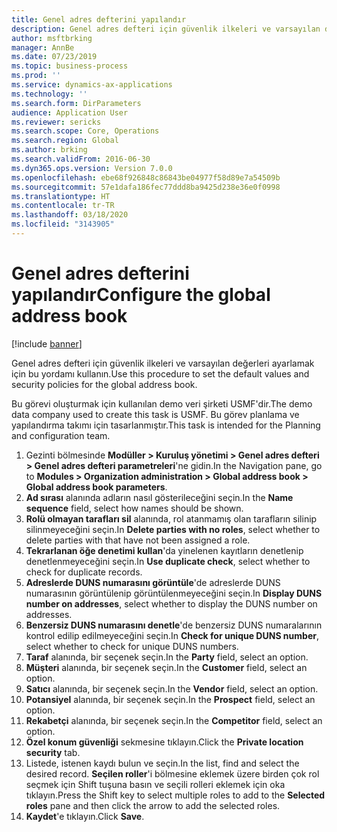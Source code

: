 ```yaml
---
title: Genel adres defterini yapılandır
description: Genel adres defteri için güvenlik ilkeleri ve varsayılan değerleri ayarlamak için bu yordamı kullanın.
author: msftbrking
manager: AnnBe
ms.date: 07/23/2019
ms.topic: business-process
ms.prod: ''
ms.service: dynamics-ax-applications
ms.technology: ''
ms.search.form: DirParameters
audience: Application User
ms.reviewer: sericks
ms.search.scope: Core, Operations
ms.search.region: Global
ms.author: brking
ms.search.validFrom: 2016-06-30
ms.dyn365.ops.version: Version 7.0.0
ms.openlocfilehash: ebe68f926848c86843be04977f58d89e7a54509b
ms.sourcegitcommit: 57e1dafa186fec77ddd8ba9425d238e36e0f0998
ms.translationtype: HT
ms.contentlocale: tr-TR
ms.lasthandoff: 03/18/2020
ms.locfileid: "3143905"
---
```

# <a name="configure-the-global-address-book"></a><span data-ttu-id="537b4-103">Genel adres defterini yapılandır</span><span class="sxs-lookup"><span data-stu-id="537b4-103">Configure the global address book</span></span>

[!include [banner](../../includes/banner.md)]

<span data-ttu-id="537b4-104">Genel adres defteri için güvenlik ilkeleri ve varsayılan değerleri ayarlamak için bu yordamı kullanın.</span><span class="sxs-lookup"><span data-stu-id="537b4-104">Use this procedure to set the default values and security policies for the global address book.</span></span> 

<span data-ttu-id="537b4-105">Bu görevi oluşturmak için kullanılan demo veri şirketi USMF'dir.</span><span class="sxs-lookup"><span data-stu-id="537b4-105">The demo data company used to create this task is USMF.</span></span> <span data-ttu-id="537b4-106">Bu görev planlama ve yapılandırma takımı için tasarlanmıştır.</span><span class="sxs-lookup"><span data-stu-id="537b4-106">This task is intended for the Planning and configuration team.</span></span>

1. <span data-ttu-id="537b4-107">Gezinti bölmesinde **Modüller > Kuruluş yönetimi > Genel adres defteri > Genel adres defteri parametreleri**'ne gidin.</span><span class="sxs-lookup"><span data-stu-id="537b4-107">In the Navigation pane, go to **Modules > Organization administration > Global address book > Global address book parameters**.</span></span>
2. <span data-ttu-id="537b4-108">**Ad sırası** alanında adların nasıl gösterileceğini seçin.</span><span class="sxs-lookup"><span data-stu-id="537b4-108">In the **Name sequence** field, select how names should be shown.</span></span>
3. <span data-ttu-id="537b4-109">**Rolü olmayan tarafları sil** alanında, rol atanmamış olan tarafların silinip silinmeyeceğini seçin.</span><span class="sxs-lookup"><span data-stu-id="537b4-109">In **Delete parties with no roles**, select whether to delete parties with that have not been assigned a role.</span></span>
4. <span data-ttu-id="537b4-110">**Tekrarlanan öğe denetimi kullan**'da yinelenen kayıtların denetlenip denetlenmeyeceğini seçin.</span><span class="sxs-lookup"><span data-stu-id="537b4-110">In **Use duplicate check**, select whether to check for duplicate records.</span></span>
5. <span data-ttu-id="537b4-111">**Adreslerde DUNS numarasını görüntüle**'de adreslerde DUNS numarasının görüntülenip görüntülenmeyeceğini seçin.</span><span class="sxs-lookup"><span data-stu-id="537b4-111">In **Display DUNS number on addresses**, select whether to display the DUNS number on addresses.</span></span>
6. <span data-ttu-id="537b4-112">**Benzersiz DUNS numarasını denetle**'de benzersiz DUNS numaralarının kontrol edilip edilmeyeceğini seçin.</span><span class="sxs-lookup"><span data-stu-id="537b4-112">In **Check for unique DUNS number**, select whether to check for unique DUNS numbers.</span></span>
7. <span data-ttu-id="537b4-113">**Taraf** alanında, bir seçenek seçin.</span><span class="sxs-lookup"><span data-stu-id="537b4-113">In the **Party** field, select an option.</span></span>
8. <span data-ttu-id="537b4-114">**Müşteri** alanında, bir seçenek seçin.</span><span class="sxs-lookup"><span data-stu-id="537b4-114">In the **Customer** field, select an option.</span></span>
9. <span data-ttu-id="537b4-115">**Satıcı** alanında, bir seçenek seçin.</span><span class="sxs-lookup"><span data-stu-id="537b4-115">In the **Vendor** field, select an option.</span></span>
10. <span data-ttu-id="537b4-116">**Potansiyel** alanında, bir seçenek seçin.</span><span class="sxs-lookup"><span data-stu-id="537b4-116">In the **Prospect** field, select an option.</span></span>
11. <span data-ttu-id="537b4-117">**Rekabetçi** alanında, bir seçenek seçin.</span><span class="sxs-lookup"><span data-stu-id="537b4-117">In the **Competitor** field, select an option.</span></span>
12. <span data-ttu-id="537b4-118">**Özel konum güvenliği** sekmesine tıklayın.</span><span class="sxs-lookup"><span data-stu-id="537b4-118">Click the **Private location security** tab.</span></span>
13. <span data-ttu-id="537b4-119">Listede, istenen kaydı bulun ve seçin.</span><span class="sxs-lookup"><span data-stu-id="537b4-119">In the list, find and select the desired record.</span></span> <span data-ttu-id="537b4-120">**Seçilen roller**'i bölmesine eklemek üzere birden çok rol seçmek için Shift tuşuna basın ve seçili rolleri eklemek için oka tıklayın.</span><span class="sxs-lookup"><span data-stu-id="537b4-120">Press the Shift key to select multiple roles to add to the **Selected roles** pane and then click the arrow to add the selected roles.</span></span>  
14. <span data-ttu-id="537b4-121">**Kaydet**'e tıklayın.</span><span class="sxs-lookup"><span data-stu-id="537b4-121">Click **Save**.</span></span>

